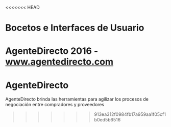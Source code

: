 <<<<<<< HEAD
# Bocetos e Interfaces de Usuario

AgenteDirecto 2016 - www.agentedirecto.com
=======
# AgenteDirecto
AgenteDirecto brinda las herramientas para agilizar los procesos de negociación entre compradores y proveedores
>>>>>>> 913ea312f0984fb17a959aa1f05cf1b0ed5b6516

